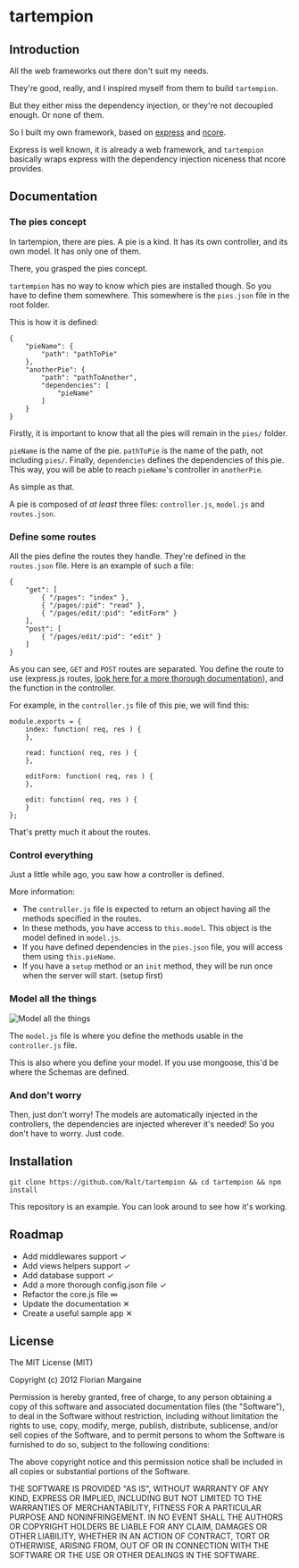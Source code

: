 tartempion
===

Introduction
---

All the web frameworks out there don't suit my needs.

They're good, really, and I inspired myself from them to build `tartempion`.

But they either miss the dependency injection, or they're not decoupled enough. Or none of them.

So I built my own framework, based on [express][1] and [ncore][2].

Express is well known, it is already a web framework, and `tartempion` basically wraps express
with the dependency injection niceness that ncore provides.

Documentation
---

### The pies concept

In tartempion, there are pies. A pie is a kind. It has its own controller, and its own model.
It has only one of them.

There, you grasped the pies concept.

`tartempion` has no way to know which pies are installed though. So you have to define them somewhere.
This somewhere is the `pies.json` file in the root folder.

This is how it is defined:

    {
        "pieName": {
            "path": "pathToPie"
        },
        "anotherPie": {
            "path": "pathToAnother",
            "dependencies": [
                "pieName"
            ]
        }
    }

Firstly, it is important to know that all the pies will remain in the `pies/` folder.

`pieName` is the name of the pie. `pathToPie` is the name of the path, not including `pies/`. Finally, `dependencies` defines the dependencies of this pie. This way, you will be able to reach `pieName`'s controller in `anotherPie`.

As simple as that.

A pie is composed of *at least* three files: `controller.js`, `model.js` and `routes.json`.

### Define some routes

All the pies define the routes they handle. They're defined in the `routes.json` file. Here is an example of such a file:

    {
        "get": [
            { "/pages": "index" },
            { "/pages/:pid": "read" },
            { "/pages/edit/:pid": "editForm" }
        ],
        "post": [
            { "/pages/edit/:pid": "edit" }
        ]
    }

As you can see, `GET` and `POST` routes are separated. You define the route to use
(express.js routes, [look here for a more thorough documentation][3]), and the function
in the controller.

For example, in the `controller.js` file of this pie, we will find this:

    module.exports = {
        index: function( req, res ) {
        },

        read: function( req, res ) {
        },

        editForm: function( req, res ) {
        },

        edit: function( req, res ) {
        }
    };

That's pretty much it about the routes.

### Control everything

Just a little while ago, you saw how a controller is defined.

More information:

- The `controller.js` file is expected to return an object having all the methods specified in the routes.
- In these methods, you have access to `this.model`. This object is the model defined in `model.js`.
- If you have defined dependencies in the `pies.json` file, you will access them using `this.pieName`.
- If you have a `setup` method or an `init` method, they will be run once when the server will start. (setup first)

### Model all the things

![Model all the things][4]

The `model.js` file is where you define the methods usable in the `controller.js` file.

This is also where you define your model. If you use mongoose, this'd be where the Schemas are defined.

### And don't worry

Then, just don't worry! The models are automatically injected in the controllers, the dependencies are injected wherever it's needed! So you don't have to worry. Just code.

Installation
---

`git clone https://github.com/Ralt/tartempion && cd tartempion && npm install`

This repository is an example. You can look around to see how it's working.

Roadmap
---

- Add middlewares support &#10003;
- Add views helpers support &#10003;
- Add database support &#10003;
- Add a more thorough config.json file &#10003;
- Refactor the core.js file &infin;
- Update the documentation &#10005;
- Create a useful sample app &#10005;

License
---

The MIT License (MIT)

Copyright (c) 2012 Florian Margaine

Permission is hereby granted, free of charge, to any person obtaining a copy of this software and associated documentation files (the "Software"), to deal in the Software without restriction, including without limitation the rights to use, copy, modify, merge, publish, distribute, sublicense, and/or sell copies of the Software, and to permit persons to whom the Software is furnished to do so, subject to the following conditions:

The above copyright notice and this permission notice shall be included in all copies or substantial portions of the Software.

THE SOFTWARE IS PROVIDED "AS IS", WITHOUT WARRANTY OF ANY KIND, EXPRESS OR IMPLIED, INCLUDING BUT NOT LIMITED TO THE WARRANTIES OF MERCHANTABILITY, FITNESS FOR A PARTICULAR PURPOSE AND NONINFRINGEMENT. IN NO EVENT SHALL THE AUTHORS OR COPYRIGHT HOLDERS BE LIABLE FOR ANY CLAIM, DAMAGES OR OTHER LIABILITY, WHETHER IN AN ACTION OF CONTRACT, TORT OR OTHERWISE, ARISING FROM, OUT OF OR IN CONNECTION WITH THE SOFTWARE OR THE USE OR OTHER DEALINGS IN THE SOFTWARE.


   [1]: http://expressjs.com
   [2]: https://github.com/Raynos/ncore
   [3]: http://expressjs.com/guide.html#routing
   [4]: http://i.imgur.com/vjqri.png

